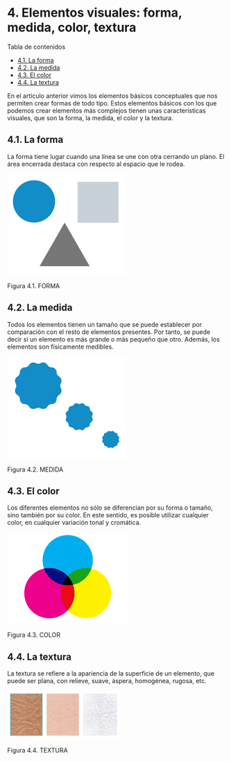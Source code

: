 # 4. Elementos visuales: forma, medida, color, textura

Tabla de contenidos

-   [4.1. La forma](#41-La-forma)
-   [4.2. La medida](#42-La-medida)
-   [4.3. El color](#43-El-color)
-   [4.4. La textura](#44-La-textura)

En el artículo anterior vimos los elementos básicos conceptuales que nos permiten crear formas de todo tipo. Estos elementos básicos con los que podemos crear elementos más complejos tienen unas características visuales, que son la forma, la medida, el color y la textura.

## 4.1. La forma
La forma tiene lugar cuando una línea se une con otra cerrando un plano. El área encerrada destaca con respecto al espacio que le rodea.

![FORMA](img/04_01_FORMA.png)

Figura 4.1. FORMA

## 4.2. La medida

Todos los elementos tienen un tamaño que se puede establecer por comparación con el resto de elementos presentes. Por tanto, se puede decir si un elemento es más grande o más pequeño que otro. Además, los elementos son físicamente medibles.

![MEDIDA](img/04_02_MEDIDA.png)

Figura 4.2. MEDIDA

## 4.3. El color
Los diferentes elementos no sólo se diferencian por su forma o tamaño, sino también por su color. En este sentido, es posible utilizar cualquier color, en cualquier variación tonal y cromática.

![COLOR](img/04_03_COLOR.png)

Figura 4.3. COLOR

## 4.4. La textura

La textura se refiere a la apariencia de la superficie de un elemento, que puede ser plana, con relieve, suave, áspera, homogénea, rugosa, etc.

![COLOR](img/04_04_TEXTURA.png)

Figura 4.4. TEXTURA